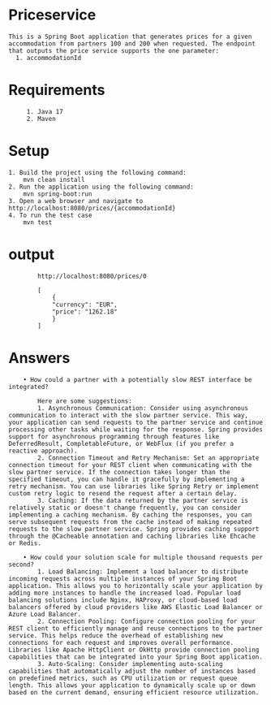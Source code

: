 # Priceservice

    This is a Spring Boot application that generates prices for a given accommodation from partners 100 and 200 when requested. The endpoint that outputs the price service supports the one parameter:
      1. accommodationId  


# Requirements
         1. Java 17
         2. Maven

# Setup

    1. Build the project using the following command:
        mvn clean install
    2. Run the application using the following command:
        mvn spring-boot:run
    3. Open a web browser and navigate to http://localhost:8080/prices/{accommodationId}
    4. To run the test case 
        mvn test


# output


            http://localhost:8080/prices/0

            [
                {
                "currency": "EUR",
                "price": "1262.18"
                }
            ]

# Answers 
        • How could a partner with a potentially slow REST interface be integrated?

            Here are some suggestions:
            1. Asynchronous Communication: Consider using asynchronous communication to interact with the slow partner service. This way, your application can send requests to the partner service and continue processing other tasks while waiting for the response. Spring provides support for asynchronous programming through features like DeferredResult, CompletableFuture, or WebFlux (if you prefer a reactive approach).
            2. Connection Timeout and Retry Mechanism: Set an appropriate connection timeout for your REST client when communicating with the slow partner service. If the connection takes longer than the specified timeout, you can handle it gracefully by implementing a retry mechanism. You can use libraries like Spring Retry or implement custom retry logic to resend the request after a certain delay.
            3. Caching: If the data returned by the partner service is relatively static or doesn't change frequently, you can consider implementing a caching mechanism. By caching the responses, you can serve subsequent requests from the cache instead of making repeated requests to the slow partner service. Spring provides caching support through the @Cacheable annotation and caching libraries like Ehcache or Redis.

        • How could your solution scale for multiple thousand requests per second?
            1. Load Balancing: Implement a load balancer to distribute incoming requests across multiple instances of your Spring Boot application. This allows you to horizontally scale your application by adding more instances to handle the increased load. Popular load balancing solutions include Nginx, HAProxy, or cloud-based load balancers offered by cloud providers like AWS Elastic Load Balancer or Azure Load Balancer.
            2. Connection Pooling: Configure connection pooling for your REST client to efficiently manage and reuse connections to the partner service. This helps reduce the overhead of establishing new connections for each request and improves overall performance. Libraries like Apache HttpClient or OkHttp provide connection pooling capabilities that can be integrated into your Spring Boot application.
            3. Auto-Scaling: Consider implementing auto-scaling capabilities that automatically adjust the number of instances based on predefined metrics, such as CPU utilization or request queue length. This allows your application to dynamically scale up or down based on the current demand, ensuring efficient resource utilization.





